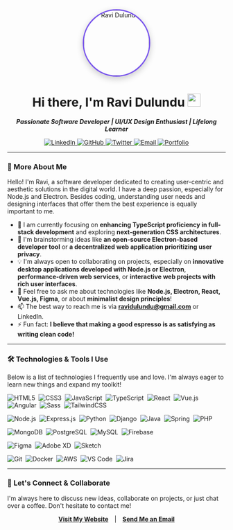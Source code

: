 <div align="center">

  <img src="https://ravidulundu.me/IMG_0946.jpg" alt="Ravi Dulundu" width="150" height="150" style="border-radius:50%; border: 3px solid #7955EC; box-shadow: 0px 5px 15px rgba(0,0,0,0.2);"/>

  <h1>Hi there, I'm Ravi Dulundu <img src="https://media.giphy.com/media/hvRJCLFzcasrR4ia7z/giphy.gif" width="30px"></h1>

  <p>
    <strong><i>Passionate Software Developer | UI/UX Design Enthusiast | Lifelong Learner</i></strong>
  </p>

  <p>
    <a href="https://linkedin.com/in/[YOUR_LINKEDIN_PROFILE_LINK]" target="_blank">  <img src="https://img.shields.io/badge/LinkedIn-0077B5?style=for-the-badge&logo=linkedin&logoColor=white" alt="LinkedIn"/>
    </a>
    <a href="https://github.com/ravidulundu" target="_blank">
      <img src="https://img.shields.io/badge/GitHub-181717?style=for-the-badge&logo=github&logoColor=white" alt="GitHub"/>
    </a>
    <a href="https://twitter.com/ravidulundu" target="_blank">
      <img src="https://img.shields.io/badge/Twitter-1DA1F2?style=for-the-badge&logo=twitter&logoColor=white" alt="Twitter"/>
    </a>
    <a href="mailto:ravidulundu@gmail.com" target="_blank">
      <img src="https://img.shields.io/badge/Email-D14836?style=for-the-badge&logo=gmail&logoColor=white" alt="Email"/>
    </a>
      <a href="https://ravidulundu.me" target="_blank">
      <img src="https://img.shields.io/badge/Portfolio-7955EC?style=for-the-badge&logo=Launchpad&logoColor=white" alt="Portfolio"/>
    </a>
  </p>
</div>

---

### 👋 More About Me

Hello! I'm Ravi, a software developer dedicated to creating user-centric and aesthetic solutions in the digital world. I have a deep passion, especially for Node.js and Electron. Besides coding, understanding user needs and designing interfaces that offer them the best experience is equally important to me.

* 🌱 I am currently focusing on **enhancing TypeScript proficiency in full-stack development** and exploring **next-generation CSS architectures**.
* 🚀 I'm brainstorming ideas like **an open-source Electron-based developer tool** or **a decentralized web application prioritizing user privacy**.
* 💡 I'm always open to collaborating on projects, especially on **innovative desktop applications developed with Node.js or Electron**, **performance-driven web services**, or **interactive web projects with rich user interfaces**.
* 💬 Feel free to ask me about technologies like **Node.js, Electron, React, Vue.js, Figma**, or about **minimalist design principles**!
* 📫 The best way to reach me is via **ravidulundu@gmail.com** or LinkedIn.
* ⚡ Fun fact: **I believe that making a good espresso is as satisfying as writing clean code!**

---

### 🛠️ Technologies & Tools I Use

Below is a list of technologies I frequently use and love. I'm always eager to learn new things and expand my toolkit!

<p align="left">
  <img src="https://img.shields.io/badge/HTML5-E34F26?style=for-the-badge&logo=html5&logoColor=white" alt="HTML5"/>&nbsp;
  <img src="https://img.shields.io/badge/CSS3-1572B6?style=for-the-badge&logo=css3&logoColor=white" alt="CSS3"/>&nbsp;
  <img src="https://img.shields.io/badge/JavaScript-F7DF1E?style=for-the-badge&logo=javascript&logoColor=black" alt="JavaScript"/>&nbsp;
  <img src="https://img.shields.io/badge/TypeScript-3178C6?style=for-the-badge&logo=typescript&logoColor=white" alt="TypeScript"/>&nbsp;
  <img src="https://img.shields.io/badge/React-61DAFB?style=for-the-badge&logo=react&logoColor=black" alt="React"/>&nbsp;
  <img src="https://img.shields.io/badge/Vue.js-4FC08D?style=for-the-badge&logo=vuedotjs&logoColor=white" alt="Vue.js"/>&nbsp;
  <img src="https://img.shields.io/badge/Angular-DD0031?style=for-the-badge&logo=angular&logoColor=white" alt="Angular"/>&nbsp;
  <img src="https://img.shields.io/badge/SASS-CC6699?style=for-the-badge&logo=sass&logoColor=white" alt="Sass"/>&nbsp;
  <img src="https://img.shields.io/badge/TailwindCSS-06B6D4?style=for-the-badge&logo=tailwindcss&logoColor=white" alt="TailwindCSS"/>&nbsp;
  <br/>

  <img src="https://img.shields.io/badge/Node.js-339933?style=for-the-badge&logo=nodedotjs&logoColor=white" alt="Node.js"/>&nbsp;
  <img src="https://img.shields.io/badge/Express.js-000000?style=for-the-badge&logo=express&logoColor=white" alt="Express.js"/>&nbsp;
  <img src="https://img.shields.io/badge/Python-3776AB?style=for-the-badge&logo=python&logoColor=white" alt="Python"/>&nbsp;
  <img src="https://img.shields.io/badge/Django-092E20?style=for-the-badge&logo=django&logoColor=white" alt="Django"/>&nbsp;
  <img src="https://img.shields.io/badge/Java-ED8B00?style=for-the-badge&logo=openjdk&logoColor=white" alt="Java"/>&nbsp;
  <img src="https://img.shields.io/badge/Spring-6DB33F?style=for-the-badge&logo=spring&logoColor=white" alt="Spring"/>&nbsp;
  <img src="https://img.shields.io/badge/PHP-777BB4?style=for-the-badge&logo=php&logoColor=white" alt="PHP"/>&nbsp;
  <br/>

  <img src="https://img.shields.io/badge/MongoDB-47A248?style=for-the-badge&logo=mongodb&logoColor=white" alt="MongoDB"/>&nbsp;
  <img src="https://img.shields.io/badge/PostgreSQL-4169E1?style=for-the-badge&logo=postgresql&logoColor=white" alt="PostgreSQL"/>&nbsp;
  <img src="https://img.shields.io/badge/MySQL-4479A1?style=for-the-badge&logo=mysql&logoColor=white" alt="MySQL"/>&nbsp;
  <img src="https://img.shields.io/badge/Firebase-FFCA28?style=for-the-badge&logo=firebase&logoColor=black" alt="Firebase"/>&nbsp;
  <br/>

  <img src="https://img.shields.io/badge/Figma-F24E1E?style=for-the-badge&logo=figma&logoColor=white" alt="Figma"/>&nbsp;
  <img src="https://img.shields.io/badge/Adobe%20XD-FF61F6?style=for-the-badge&logo=adobexd&logoColor=white" alt="Adobe XD"/>&nbsp;
  <img src="https://img.shields.io/badge/Sketch-F7B500?style=for-the-badge&logo=sketch&logoColor=black" alt="Sketch"/>&nbsp;
  <br/>

  <img src="https://img.shields.io/badge/Git-F05032?style=for-the-badge&logo=git&logoColor=white" alt="Git"/>&nbsp;
  <img src="https://img.shields.io/badge/Docker-2496ED?style=for-the-badge&logo=docker&logoColor=white" alt="Docker"/>&nbsp;
  <img src="https://img.shields.io/badge/Amazon_AWS-232F3E?style=for-the-badge&logo=amazonaws&logoColor=white" alt="AWS"/>&nbsp;
  <img src="https://img.shields.io/badge/VS_Code-007ACC?style=for-the-badge&logo=visualstudiocode&logoColor=white" alt="VS Code"/>&nbsp;
  <img src="https://img.shields.io/badge/Jira-0052CC?style=for-the-badge&logo=jira&logoColor=white" alt="Jira"/>&nbsp;
</p>

---
### 🤝 Let's Connect & Collaborate

I'm always here to discuss new ideas, collaborate on projects, or just chat over a coffee. Don't hesitate to contact me!

<p align="center">
  <a href="https://ravidulundu.me" target="_blank" style="margin-right:10px;"><strong>Visit My Website</strong></a> |
  <a href="mailto:ravidulundu@gmail.com" style="margin-left:10px;"><strong>Send Me an Email</strong></a>
</p>
